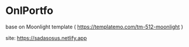 # OnlPortfo
base on Moonlight template ( https://templatemo.com/tm-512-moonlight )

site: https://sadasosus.netlify.app
